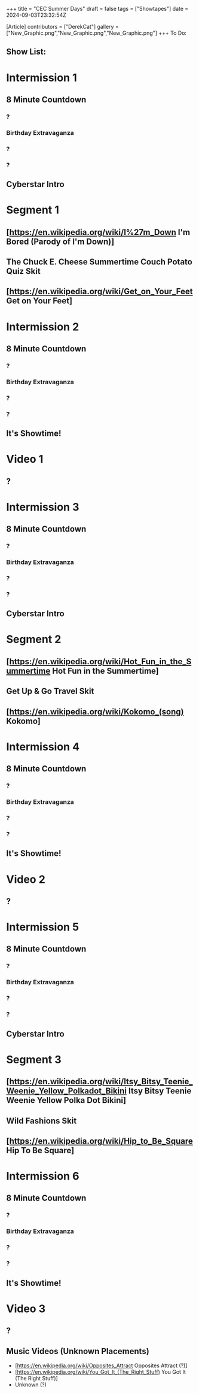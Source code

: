 +++
title = "CEC Summer Days"
draft = false
tags = ["Showtapes"]
date = 2024-09-03T23:32:54Z

[Article]
contributors = ["DerekCat"]
gallery = ["New_Graphic.png","New_Graphic.png","New_Graphic.png"]
+++
To Do:

## Show List: ##

# **Intermission 1**
## 8 Minute Countdown
### ?
### Birthday Extravaganza
### ?
### ?
## Cyberstar Intro
# **Segment 1**
## [https://en.wikipedia.org/wiki/I%27m_Down I'm Bored (Parody of I'm Down)]
## The Chuck E. Cheese Summertime Couch Potato Quiz Skit
## [https://en.wikipedia.org/wiki/Get_on_Your_Feet Get on Your Feet]

# **Intermission 2**
## 8 Minute Countdown
### ?
### Birthday Extravaganza
### ?
### ?
## It's Showtime!
# **Video 1**
## ?
# **Intermission 3**
## 8 Minute Countdown
### ?
### Birthday Extravaganza
### ?
### ?
## Cyberstar Intro
# **Segment 2**
## [https://en.wikipedia.org/wiki/Hot_Fun_in_the_Summertime Hot Fun in the Summertime]
## Get Up & Go Travel Skit
## [https://en.wikipedia.org/wiki/Kokomo_(song) Kokomo]
# **Intermission 4**
## 8 Minute Countdown
### ?
### Birthday Extravaganza
### ?
### ?
## It's Showtime!
# **Video 2**
## ?
# **Intermission 5**
## 8 Minute Countdown
### ?
### Birthday Extravaganza
### ?
### ?
## Cyberstar Intro
# **Segment 3**
## [https://en.wikipedia.org/wiki/Itsy_Bitsy_Teenie_Weenie_Yellow_Polkadot_Bikini Itsy Bitsy Teenie Weenie Yellow Polka Dot Bikini]
## Wild Fashions Skit
## [https://en.wikipedia.org/wiki/Hip_to_Be_Square Hip To Be Square]
# **Intermission 6**
## 8 Minute Countdown
### ?
### Birthday Extravaganza
### ?
### ?
## It's Showtime!
# **Video 3**
## ?

## Music Videos (Unknown Placements) ##

* [https://en.wikipedia.org/wiki/Opposites_Attract Opposites Attract (?)]
* [https://en.wikipedia.org/wiki/You_Got_It_(The_Right_Stuff) You Got It (The Right Stuff)]
* Unknown (?)